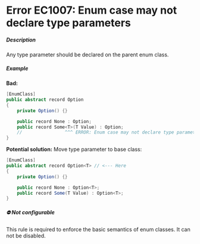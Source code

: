 # Error EC1007: Enum case may not declare type parameters

##### Description
Any type parameter should be declared on the parent enum class.

##### Example
**Bad:**

```cs
[EnumClass]
public abstract record Option
{
    private Option() {}

    public record None : Option;
    public record Some<T>(T Value) : Option;
    //                ^^^ ERROR: Enum case may not declare type parameters
}
```

**Potential solution:** Move type parameter to base class:

```cs
[EnumClass]
public abstract record Option<T> // <--- Here
{
    private Option() {}

    public record None : Option<T>;
    public record Some(T Value) : Option<T>;
}
```

##### ⛔ Not configurable
This rule is required to enforce the basic semantics of enum classes. It can not be disabled.
